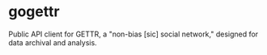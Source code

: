 # gogettr
Public API client for GETTR, a "non-bias [sic] social network," designed for data archival and analysis.
